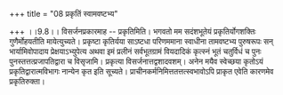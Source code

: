 +++
title = "08 प्रकृतिं स्वामवष्टभ्य"

+++
।।9.8।। विसर्जनप्रकारमाह -- प्रकृतिमिति। भगवतो मम सदंशभूतेयं
प्रकृतिर्योगशक्तिः गुणैर्मोहयतीति मायेत्युच्यते। प्रकृष्टा कृतिर्यया
साऽष्टधा परिणममाना स्वाधीना तामवष्टभ्य पुरुषरूपः सन् भार्यामिवोपादाय
प्रेक्षयाऽभ्युपेत्य अथवा इमं प्रलीनं सर्वभूतग्रामं वियदादिकं कृत्स्नं
भूतं चतुर्विधं च पुनः पुनस्तत्तत्प्रजापतिद्वारा च विसृजामि। प्रकृत्या
विसर्जनात्तद्वशादवशम्। अनेन मयैव स्वेच्छया कृतोऽयं
प्रकृतिद्वारात्मविभागः नान्येन कृत इति सूच्यते।
प्राचीनकर्मनिमित्ततत्तत्स्वभावोऽपि प्राकृत एवेति कारणमेव प्रकृतिरुक्ता।
